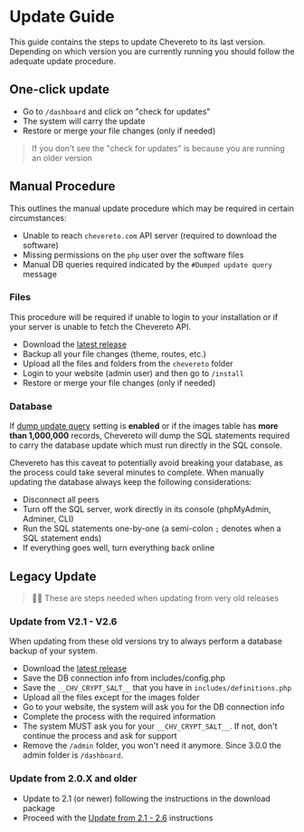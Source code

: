 # Update Guide

This guide contains the steps to update Chevereto to its last version. Depending on which version you are currently running you should follow the adequate update procedure.

## One-click update

- Go to `/dashboard` and click on "check for updates"
- The system will carry the update
- Restore or merge your file changes (only if needed)

> If you don't see the "check for updates" is because you are running an older version

## Manual Procedure

This outlines the manual update procedure which may be required in certain circumstances:

- Unable to reach `chevereto.com` API server (required to download the software)
- Missing permissions on the `php` user over the software files
- Manual DB queries required indicated by the `#Dumped update query` message

### Files

This procedure will be required if unable to login to your installation or if your server is unable to fetch the Chevereto API.

- Download the [latest release](https://chevereto.com/panel/downloads)
- Backup all your file changes (theme, routes, etc.)
- Upload all the files and folders from the `chevereto` folder
- Login to your website (admin user) and then go to `/install`
- Restore or merge your file changes (only if needed)

### Database

If [dump update query](../settings/system.md#dump-update-query) setting is **enabled** or if the images table has **more than 1,000,000** records, Chevereto will dump the SQL statements required to carry the database update which must run directly in the SQL console.

Chevereto has this caveat to potentially avoid breaking your database, as the process could take several minutes to complete. When manually updating the database always keep the following considerations:

- Disconnect all peers
- Turn off the SQL server, work directly in its console (phpMyAdmin, Adminer, CLI)
- Run the SQL statements one-by-one (a semi-colon `;` denotes when a SQL statement ends)
- If everything goes well, turn everything back online

## Legacy Update

> 👴🏾 These are steps needed when updating from very old releases

### Update from V2.1 - V2.6

When updating from these old versions try to always perform a database backup of your system.

- Download the [latest release](https://chevereto.com/panel/downloads)
- Save the DB connection info from includes/config.php
- Save the `__CHV_CRYPT_SALT__` that you have in `includes/definitions.php`
- Upload all the files except for the images folder
- Go to your website, the system will ask you for the DB connection info
- Complete the process with the required information
- The system MUST ask you for your `__CHV_CRYPT_SALT__`. If not, don't continue the process and ask for support
- Remove the `/admin` folder, you won't need it anymore. Since 3.0.0 the admin folder is `/dashboard`.

### Update from 2.0.X and older

- Update to 2.1 (or newer) following the instructions in the download package
- Proceed with the [Update from 2.1 - 2.6](#update-from-21---26) instructions